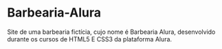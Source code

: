 # Barbearia-Alura
Site de uma barbearia fictícia, cujo nome é Barbearia Alura, desenvolvido durante os cursos de HTML5 E CSS3 da plataforma Alura.
